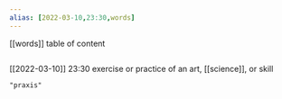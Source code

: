 ```yaml
---
alias: [2022-03-10,23:30,words]
---
```

[[words]]
table of content
```toc
```

[[2022-03-10]] 23:30
exercise or practice of an art, [[science]], or skill
```query
"praxis"
```